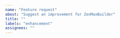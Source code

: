 ```yaml
---
name: "Feature request"
about: "Suggest an improvement for ZenMaxBuilder"
title: ""
labels: "enhancement"
assignees: ""
---
```


<!-- Please search existing issues to avoid creating duplicates. -->

<!-- Describe the feature you'd like. -->
